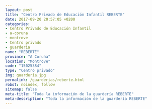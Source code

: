 ```yaml
---
layout: post
title: "Centro Privado de Educación Infantil REBERTE"
date: 2017-09-20 20:57:05 +0200
categories:
- Centro Privado de Educación Infantil
- a-coruna
- montrove
- Centro privado
- guarderia
name: "REBERTE"
province: "A Coruña"
location: "Montrove"
code: "15025384"
type: "Centro privado"
img: guarderia.jpg
permalink: /guarderias/reberte.html
robot: noindex, follow
sitemap: false
meta-title: "Toda la información de la guardería REBERTE"
meta-description: "Toda la información de la guardería REBERTE"
---
```

